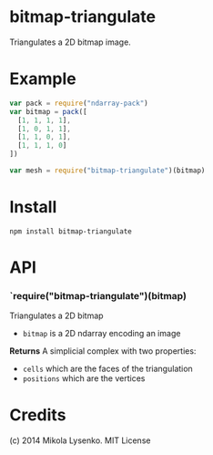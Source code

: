bitmap-triangulate
==================
Triangulates a 2D bitmap image.

# Example

```javascript
var pack = require("ndarray-pack")
var bitmap = pack([
  [1, 1, 1, 1],
  [1, 0, 1, 1],
  [1, 1, 0, 1],
  [1, 1, 1, 0]
])

var mesh = require("bitmap-triangulate")(bitmap)
```

# Install

```
npm install bitmap-triangulate
```

# API

### `require("bitmap-triangulate")(bitmap)
Triangulates a 2D bitmap

* `bitmap` is a 2D ndarray encoding an image

**Returns** A simplicial complex with two properties:

* `cells` which are the faces of the triangulation
* `positions` which are the vertices

# Credits
(c) 2014 Mikola Lysenko. MIT License